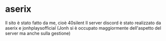 # aserix

Il sito è stato fatto da me, cioè 40silent
Il server discord è stato realizzato da aserix e jonhplaysofficial
(Jonh si è occupato maggiormente dell'aspetto del server ma anche sulla gestione)
